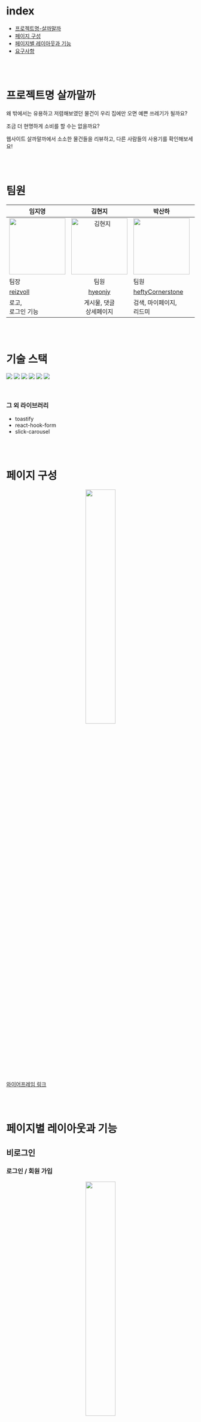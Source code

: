 # index
- [프로젝트명-살까말까](#프로젝트명-살까말까)
- [페이지 구성](#페이지-구성)
- [페이지별 레이아웃과 기능](#페이지별-레이아웃과-기능)
- [요구사항](#요구사항)

<br><br>

# 프로젝트명 살까말까

왜 밖에서는 유용하고 저렴해보였던 물건이 우리 집에만 오면 예쁜 쓰레기가 될까요?

조금 더 현명하게 소비를 할 수는 없을까요?

웹사이트 살까말까에서 소소한 물건들을 리뷰하고, 다른 사람들의 사용기를 확인해보세요!

<br><br>

# 팀원  
| 임지영                                                                             |                                          김현지                                           | 박산하                                                                                                                            | 박상기                                                                                                                                                                                                                                                                                                                                                                                                                                                            | 원윤선                                                                             |
| ------------------------------------------------------------------------------- | :------------------------------------------------------------------------------------: | ------------------------------------------------------------------------------------------------------------------------------ | -------------------------------------------------------------------------------------------------------------------------------------------------------------------------------------------------------------------------------------------------------------------------------------------------------------------------------------------------------------------------------------------------------------------------------------------------------------- | ------------------------------------------------------------------------------- |
| <img src="https://avatars.githubusercontent.com/u/183330068?v=4" width='150px'> | <img alt="김현지" src="https://avatars.githubusercontent.com/u/86361624?v=4" width="150"> | <img src="https://velog.velcdn.com/images/heftycornerstone/post/ebfbdc61-d67f-4112-9d84-a3e548afc94e/image.jpg" width='150px'> | <img src="https://file.notion.so/f/f/29d745c5-eb8f-4066-969a-f5cbe15e3dff/fda70465-cea3-4c5a-9754-5a041ca74661/%E1%84%85%E1%85%A6%E1%84%8B%E1%85%B5%E1%84%8B%E1%85%A5_3.png?table=block&id=145d2223-d746-802a-935b-deaeb54ab1b0&spaceId=29d745c5-eb8f-4066-969a-f5cbe15e3dff&expirationTimestamp=1732248000000&signature=BhI6w07-iyfBWodCYv8z7Bgv8POMVf2HEEcbyhcva9o&downloadName=%E1%84%85%E1%85%A6%E1%84%8B%E1%85%B5%E1%84%8B%E1%85%A5+3.png" width='150px'> | <img src="https://avatars.githubusercontent.com/u/128468243?v=4" width='150px'> |
| 팀장                                                                              |                                           팀원                                           | 팀원                                                                                                                             | 팀원                                                                                                                                                                                                                                                                                                                                                                                                                                                             | 팀원                                                                              |
| [reizvoll](https://github.com/reizvoll)                                         |                         [hyeonjy](https://github.com/hyeonjy)                          | [heftyCornerstone](https://github.com/heftyCornerstone)                                                                        | [hadorable-otter](https://github.com/adorable-otter/new-world)                                                                                                                                                                                                                                                                                                                                                                                                 | [WonYunSun](https://github.com/WonYunSun)                                       |
| 로고, <br>로그인 기능                                                                  |                                   게시물, 댓글 <br>상세페이지                                    | 검색, 마이페이지, <br>리드미                                                                                                             | 좋아요, 좋아요 목록, <br>댓글 UI                                                                                                                                                                                                                                                                                                                                                                                                                                         | 게시물, 상세페이지, <br>사이드바       

<br><br>

# 기술 스택

<img src="https://img.shields.io/badge/react-%2320232a.svg?style=for-the-badge&logo=react&logoColor=%2361DAFB"> <img src="https://img.shields.io/badge/redux%20toolkit-%23593d88.svg?style=for-the-badge&logo=redux&logoColor=white"> <img src="https://img.shields.io/badge/redux%20persist-%23593d88.svg?style=for-the-badge&logo=redux&logoColor=white">
<img src="https://img.shields.io/badge/Supabase-3ECF8E?style=for-the-badge&logo=supabase&logoColor=white">
<img src="https://img.shields.io/badge/React_Router-CA4245?style=for-the-badge&logo=react-router&logoColor=white">
<img src="https://img.shields.io/badge/styled--components-DB7093?style=for-the-badge&logo=styled-components&logoColor=white">

<br>

### 그 외 라이브러리
- toastify
- react-hook-form
- slick-carousel

<br><br>

# 페이지 구성

<p align='center'><img src='https://velog.velcdn.com/images/heftycornerstone/post/a0d06574-99a8-401e-8a52-327f05ccfd46/image.png' width='40%'></p>

[와이어프레임 링크](https://www.figma.com/design/1aSF8mxFykYiRjT4XYY4KI/NewsFeed_Project?node-id=0-1&node-type=canvas&t=ON4y1UuHmuRRrF9x-0)

<br><br>

# 페이지별 레이아웃과 기능

## 비로그인

### 로그인 / 회원 가입
<p align='center'><img src='https://velog.velcdn.com/images/heftycornerstone/post/9c5a699d-c8bc-41ff-9a17-76a477f933db/image.png' width='40%'></p>
<p align='center'><img src='https://velog.velcdn.com/images/heftycornerstone/post/91089aec-2c64-4f9f-ba17-7a2b27e5987a/image.png' width='40%'></p>

- 로그인하지 않은 사용자는 로그인 페이지로 이동됩니다. 로그인 한 사용자만 홈페이지에 접근할 수 있습니다.
- 로그인 페이지에서 회원 가입, 비밀번호 찾기, 계정 삭제 페이지에 접근할 수 있습니다.
- 회원가입 시 이메일을 아이디로 사용하며 닉네임과 프로필 사진을 설정할 수 있습니다.
	- 프로필 사진을 등록하지 않을 시 기본 이미지가 자동 적용됩니다.

<br><br>

## 로그인 성공
### 기본 레이아웃
### 홈
<p align='center'><img src='https://velog.velcdn.com/images/heftycornerstone/post/63de1518-39b3-464b-8c31-afd481192e94/image.png' width='60%'></p>

- 홈 페이지에서 게시글을 최신순으로 볼 수 있습니다.
- 내비게이션 바를 이용해 다른 페이지로 접근 가능합니다.

<br>

### 게시글 상세
<p align='center'><img src='https://velog.velcdn.com/images/heftycornerstone/post/4cf3aad1-39e7-4172-9556-cc63607420f8/image.gif' width='60%'></p>

- 게시글 카드를 클릭하면 상세 페이지로 이동합니다.
- 글 제목과 본문, 사진, 작성자와 작성 시각 그리고 댓글과 좋아요를 확인할 수 있습니다.
- 글에 첨부 된 사진이 여러장일 경우 슬라이드하여 볼 수 있습니다.

#### 그 외 기능
- 게시글 수정 및 삭제
- 좋아요와 좋아요 취소
- 댓글 쓰기
	- 댓글 게시자는 수정 및 삭제 가능

<br>

#### 게시글 수정 및 삭제
<p align='center'><img src='https://velog.velcdn.com/images/heftycornerstone/post/db63c66c-ede2-4d89-9897-83c840625f3c/image.gif' width='60%'></p>

- 자신이 작성한 게시글만 수정 및 삭제할 수 있습니다.

<br>

### 검색
<p align='center'><img src='https://velog.velcdn.com/images/heftycornerstone/post/e204937d-fd3a-4a49-bf99-399e54c17269/image.gif' width='60%'></p>

- 실시간 검색이 가능하며, 오래된 순서와 최신 순서로 검색 결과를 정렬할 수 있습니다.

<br>

### 내 글 / 좋아요를 누른 글
<p align='center'><img src='https://velog.velcdn.com/images/heftycornerstone/post/b56a5d1a-5c19-4310-8ac0-8059a1edd787/image.gif' width='60%'></p>
<p align='center'><img src='https://velog.velcdn.com/images/heftycornerstone/post/66082a60-45ec-486b-b4b8-c33f6c590cc4/image.gif' width='60%'></p>

- 내가 작성한 글과 좋아요를 누른 글을 확인할 수 있습니다.

<br>

### 글 작성
<p align='center'><img src='https://velog.velcdn.com/images/heftycornerstone/post/8c964b80-1db1-4584-aea6-9b2ebd87e308/image.gif' width='60%'></p>

- 작성글에는 이미지를 최대 3장까지 삽입할 수 있습니다.
- 글자 수는 10자 이상이어야 합니다.
- 글 작성을 완료하면 내가 작성한 글의 상세 페이지로 리디렉션됩니다.

<br>

### 마이 페이지
<p align='center'><img src='https://velog.velcdn.com/images/heftycornerstone/post/9eb244d8-673e-4ea9-9ce6-b1237f5d377c/image.png' width='60%'></p>

- 프로필 이미지와 이름을 수정할 수 있습니다.
- 비밀번호 변경, 계정 삭제 페이지로 이동하는 버튼이 있습니다.
- 로그아웃은 마이페이지에서 할 수 있습니다.

#### 비밀번호 변경과 회원 탈퇴
<p align='center'><img src='https://velog.velcdn.com/images/heftycornerstone/post/08fda750-eb18-4935-9261-65a7ca1483f4/image.png' width='50%'></p>
<p align='center'><img src='https://velog.velcdn.com/images/heftycornerstone/post/6f3d4009-0a4c-4f02-ad3c-b780f78ae413/image.png' width='50%'></p>

- 아이디로 사용하고 있는 이메일 주소로 비밀번호 재설정 메일을 보낼 수 있습니다.

<br><br>

# 요구사항

## 필수기능

**데이터베이스**
- [x] Supabase를 활용한 CRUD
- [x] Supabase를 활용한 로그인, 회원 가입
**유저 로그인 정보 관리**
- [ ] onAuthStateChanged를 적극 활용하여 인증된 유저의 상태 변경 추적
- [x]  Context API를 활용한(혹은 다른 전역상태 툴을 이용한) 전역상태 관리
**라우팅**
- [x]  RRD(React Router DOM)
 **마이 페이지에서...**
- [x] 내 게시물 보기
- [x] 프로필 수정 기능
**배포**
- [x] 호스팅플랫폼 Vercel 이용, 배포에 적용될 브랜치는 main 브랜치로

## 도전기능
- [x] 로그인, 회원가입 예외 처리
- [ ] 소셜 로그인 (구글, 깃헙)
- [x] 비밀번호 찾기 기능
- [ ] 팔로우, 팔로워 기능
- [ ] 팔로우한 상대 게시물 확인 기능
- [x] 댓글 기능
- [x] 좋아요, 북마크 기능
- [x] 반응형 웹 구현
- [ ] 무한스크롤 기능
- [ ] 더보기 기능
- [x] memo, useMemo, useCallback을 이용한 렌더링 최적화 적용
- [ ] Vercel 에 배포한 뒤 커스텀 도메인 적용 (500원 정도하는 저렴한 도메인 권장)

<br>

## 기능 구현

#### 필수 요구사항 구현에 관한 특이사항
- 내 게시물 보기 기능은 마이페이지가 아닌 `내 글` 페이지로 구현
- 전역상태관리를 위해 `RTK`를 사용

#### 로그인 정보 유지
- 새로고침하거나 브라우저를 닫아도 로그인 정보를 유지하기 위해 `redux-persist`를 사용했습니다.

#### alret 처리 ([**React-Toastify**](https://fkhadra.github.io/react-toastify/introduction/))

- `React-Toastify`로 사용자 친화적인 성공 또는 에러 메세지를 보여줍니다

#### react-hook-form
- `react-hook-form`으로 폼 상태를 효율적으로 관리하고 유효성 검사(validation)를 진행합니다

#### slick-carousel
- `slick-carousel`로 게시글에 첨부된 이미지를 슬라이드 할 수 있도록 만들었습니다.
